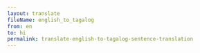 ```yaml
--- 
layout: translate 
fileName: english_to_tagalog 
from: en
to: hi 
permalink: translate-english-to-tagalog-sentence-translation
---
```


